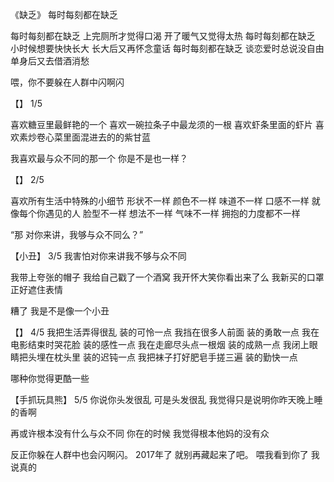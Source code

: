 
《缺乏》 每时每刻都在缺乏

每时每刻都在缺乏
上完厕所才觉得口渴
开了暖气又觉得太热
每时每刻都在缺乏
小时候想要快快长大
长大后又再怀念童话
每时每刻都在缺乏
谈恋爱时总说没自由
单身后又去借酒消愁


喂，你不要躲在人群中闪啊闪


【】
1/5



喜欢糖豆里最鲜艳的一个
喜欢一碗拉条子中最龙须的一根
喜欢虾条里面的虾片
喜欢素炒卷心菜里面混进去的的紫甘蓝

我喜欢最与众不同的那一个
你是不是也一样？

【】
2/5

喜欢所有生活中特殊的小细节
形状不一样 颜色不一样 味道不一样 口感不一样
就像每个你遇见的人
脸型不一样 想法不一样 气味不一样 拥抱的力度都不一样

“那 对你来讲，我够与众不同么？”


【小丑】
3/5
我害怕对你来讲我不够与众不同

我带上夸张的帽子
我给自己戳了一个酒窝
我开怀大笑你看出来了么
我新买的口罩正好遮住表情

糟了 我是不是像一个小丑




【】
4/5
我把生活弄得很乱 装的可怜一点
我挡在很多人前面 装的勇敢一点
我在电影结束时哭花脸 装的感性一点
我在走廊尽头点一根烟 装的成熟一点
我闭上眼睛把头埋在枕头里 装的迟钝一点
我把袜子打好肥皂手搓三遍 装的勤快一点

哪种你觉得更酷一些




【手抓玩具熊】
5/5
你说你头发很乱
可是头发很乱
我觉得只是说明你昨天晚上睡的香啊

再或许根本没有什么与众不同
你在的时候
我觉得根本他妈的没有众


反正你躲在人群中也会闪啊闪。
2017年了
就别再藏起来了吧。
喂我看到你了
我说真的



